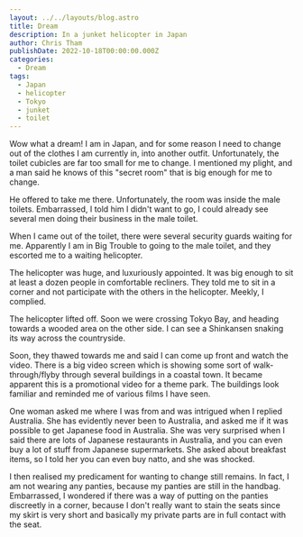 ```yaml
---
layout: ../../layouts/blog.astro
title: Dream
description: In a junket helicopter in Japan
author: Chris Tham
publishDate: 2022-10-18T00:00:00.000Z
categories:
  - Dream
tags:
  - Japan
  - helicopter
  - Tokyo
  - junket
  - toilet
---
```


Wow what a dream! I am in Japan, and for some reason I need to change out of the clothes I am currently in, into another outfit. Unfortunately, the toilet cubicles are far too small for me to change. I mentioned my plight, and a man said he knows of this "secret room" that is big enough for me to change.

He offered to take me there. Unfortunately, the room was inside the male toilets. Embarrassed, I told him I didn't want to go, I could already see several men doing their business in the male toilet.

When I came out of the toilet, there were several security guards waiting for me. Apparently I am in Big Trouble to going to the male toilet, and they escorted me to a waiting helicopter.

The helicopter was huge, and luxuriously appointed. It was big enough to sit at least a dozen people in comfortable recliners. They told me to sit in a corner and not participate with the others in the helicopter. Meekly, I complied.

The helicopter lifted off. Soon we were crossing Tokyo Bay, and heading towards a wooded area on the other side. I can see a Shinkansen snaking its way across the countryside.

Soon, they thawed towards me and said I can come up front and watch the video. There is a big video screen which is showing some sort of walk-through/flyby through several buildings in a coastal town. It became apparent this is a promotional video for a theme park. The buildings look familiar and reminded me of various films I have seen.

One woman asked me where I was from and was intrigued when I replied Australia. She has evidently never been to Australia, and asked me if it was possible to get Japanese food in Australia. She was very surprised when I said there are lots of Japanese restaurants in Australia, and you can even buy a lot of stuff from Japanese supermarkets. She asked about breakfast items, so I told her you can even buy natto, and she was shocked.

I then realised my predicament for wanting to change still remains. In fact, I am not wearing any panties, because my panties are still in the handbag. Embarrassed, I wondered if there was a way of putting on the panties discreetly in a corner, because I don't really want to stain the seats since my skirt is very short and basically my private parts are in full contact with the seat.